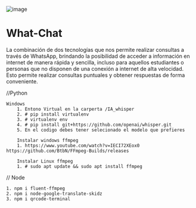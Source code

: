 ![image](https://github.com/Jucamhc/whatChat/assets/54044345/c379da5c-02d7-457f-9a0f-64b75ce388eb)


# What-Chat

La combinación de dos tecnologías que nos permite realizar consultas a través de WhatsApp, brindando la posibilidad de acceder a información en internet de manera rápida y sencilla, incluso para aquellos estudiantes o personas que no disponen de una conexión a internet de alta velocidad. Esto permite realizar consultas puntuales y obtener respuestas de forma conveniente.


//Python

    Windows
        1. Entono Virtual en la carperta /IA_whisper
        2. # pip install virtualenv
        3. # virtualenv env
        4. # pip install git+https://github.com/openai/whisper.git
        5. En el codigo debes tener selecionado el modelo que prefieres

        Instalar windows ffmpeg
        1. https://www.youtube.com/watch?v=IECI72XEox0 https://github.com/BtbN/FFmpeg-Builds/releases

        Instalar Linux ffmpeg
        1. # sudo apt update && sudo apt install ffmpeg

// Node

    1. npm i fluent-ffmpeg
    2. npm i node-google-translate-skidz
    3. npm i qrcode-terminal
